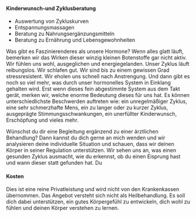 #### Kinderwunsch-und Zyklusberatung

- Auswertung von Zykluskurven
- Entspannungsmassagen
- Beratung zu Nahrungsergänzungsmitteln
- Beratung zu Ernährung und Lebensgewohnheiten

Was gibt es Faszinierenderes als unsere Hormone? Wenn alles glatt läuft, bemerken wir das Wirken dieser winzig kleinen Botenstoffe gar nicht aktiv. Wir fühlen uns wohl, ausgeglichen und energiegelanden. Unser Zyklus läuft reibungslos. Wir schlafen gut. Wir sind bis zu einem gewissen Grad stressresistent. Wir eholen uns schnell nach Anstrengung. Und dann gibt es noch so viel mehr, was durch unser hormonelles System in Einklang gehalten wird.
Erst wenn dieses fein abgestimmte System aus dem Takt gerät, merken wir, welche enorme Bedeutung dieses für uns hat. Es können unterschiedlichste Beschwerden auftreten wie: ein unregelmäßiger Zyklus, eine sehr schmerzhafte Mens, ein zu langer oder zu kurzer Zyklus, ausgeprägte Stimmungsschwankungen, ein unerfüllter Kinderwunsch, Erschöpfung und vieles mehr. 

Wünschst du dir eine Begleitung ergänzend zu einer ärztlichen Behandlung? Dann kannst du dich gerne an mich wenden und wir analysieren deine individuelle Situation und schauen, dass wir deinen Körper in seiner Regulation unterstützen. Wir sehen uns an, was einen gesunden Zyklus ausmacht, wie du erkennst, ob du einen Eisprung hast und wann dieser statt gefunden hat. Du 


#### Kosten

Dies ist eine reine Privatleistung und wird nicht von den Krankenkassen übernommen. Das Angebot versteht sich nicht als Heilbehandlung. Es soll dich dabei unterstützen, ein gutes Körpergefühl zu entwickeln, dich wohl zu fühlen und deinen Körper verstehen zu lernen.
